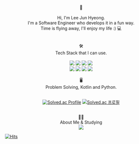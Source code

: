 <div align="center">
<br/> 🙌  
<br/>
<br/> Hi, I'm Lee Jun Hyeong.  
<br/> I'm a Software Engineer who develops it in a fun way.  
<br/> Time is flying away, I'll enjoy my life :) 💻
<br/>  
<br/>  
</div>
  
<div align="center">
<br/> 🛠
<br/> Tech Stack that I can use.
<br/>   

<br/> 
  <img src="https://img.shields.io/badge/Kotlin-7F52FF?style=for-the-badge&logo=Kotlin&logoColor=white">
  <img src="https://img.shields.io/badge/Android Studio-3DDC84?style=for-the-badge&logo=Android Studio&logoColor=white">
  <img src="https://img.shields.io/badge/Android-3DDC84?style=for-the-badge&logo=Android&logoColor=white">
  <img src="https://img.shields.io/badge/Firebase-FFCA28?style=for-the-badge&logo=Firebase&logoColor=white">
  
<br/> 
  <img src="https://img.shields.io/badge/Python-3776AB?style=for-the-badge&logo=Python&logoColor=white">
  <img src="https://img.shields.io/badge/React-61DAFB?style=for-the-badge&logo=React&logoColor=white">
  <img src="https://img.shields.io/badge/MySQL-4479A1?style=for-the-badge&logo=MySQL&logoColor=white">
  <img src="https://img.shields.io/badge/Markdown-000000?style=for-the-badge&logo=Markdown&logoColor=white">
  
</div>

<div align="center">
<br/> 🖥
<br/> Problem Solving, Kotlin and Python.   
<br/>    
<br/>    
  
  [![Solved.ac Profile](http://mazassumnida.wtf/api/mini/generate_badge?boj=daba44)](https://solved.ac/daba44/)   [![Solved.ac 프로필](http://mazassumnida.wtf/api/mini/generate_badge?boj=lijunhyeong)](https://solved.ac/lijunhyeong)

</div>


<div align="center">
<br/> 💁🏻
<br/> About Me & Studying  
<br/> 
  <!--
 <br/>  
  <a href = "https://www.notion.so/Just-Do-It-Now-9be54ccc8df3416e9c0651d2e42e79e9"  >
<img src="https://img.shields.io/badge/Notion-000000?style=for-the-badge&logo=Notion&logoColor=white">
  </a>
  -->
  
  <a href = "https://jay-din.tistory.com/"  >
<img src="https://img.shields.io/badge/TISTORY-000000?style=for-the-badge&logo=tistory&logoColor=white">
  </a>

</div>

[![Hits](https://hits.seeyoufarm.com/api/count/incr/badge.svg?url=https%3A%2F%2Fgithub.com%2Flijunhyeong&count_bg=%2379C83D&title_bg=%23555555&icon=&icon_color=%23E7E7E7&title=hits&edge_flat=false)](https://hits.seeyoufarm.com)  

 <!--
<img src="https://user-images.githubusercontent.com/72978589/180752659-f5377111-7f9b-4862-a479-27d56ff3453c.png" width="100%" height="20%">   

### 제가 궁금한가요? 👉 [COME ON](https://github.com/lijunhyeong/RESUME) 👈  

![JunHyeong's GitHub stats](https://github-readme-stats.vercel.app/api?username=lijunhyeong&show_icons=true&theme=radical)






**lijunhyeong/lijunhyeong** is a ✨ _special_ ✨ repository because its `README.md` (this file) appears on your GitHub profile.

Here are some ideas to get you started:

- 🔭 I’m currently working on ...
- 🌱 I’m currently learning ...
- 👯 I’m looking to collaborate on ...
- 🤔 I’m looking for help with ...
- 💬 Ask me about ...
- 📫 How to reach me: ...
- 😄 Pronouns: ...
- ⚡ Fun fact: ...
-->


